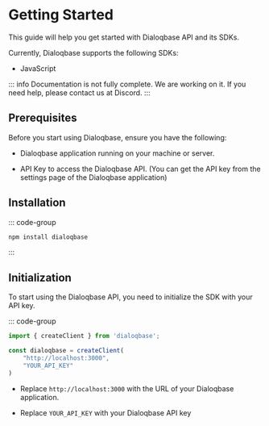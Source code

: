 # Getting Started

This guide will help you get started with Dialoqbase API and its SDKs.

Currently, Dialoqbase supports the following SDKs:

- JavaScript

::: info
Documentation is not fully complete. We are working on it. If you need help, please contact us at Discord.
:::

## Prerequisites

Before you start using Dialoqbase, ensure you have the following:

- Dialoqbase application running on your machine or server.

- API Key to access the Dialoqbase API. (You can get the API key from the settings page of the Dialoqbase application)



## Installation


::: code-group
```sh [javascript]
npm install dialoqbase
```
:::


## Initialization

To start using the Dialoqbase API, you need to initialize the SDK with your API key.

::: code-group
```typescript [javascript]
import { createClient } from 'dialoqbase';

const dialoqbase = createClient(
    "http://localhost:3000",
    "YOUR_API_KEY"
)
```


- Replace `http://localhost:3000` with the URL of your Dialoqbase application.

- Replace `YOUR_API_KEY` with your Dialoqbase API key